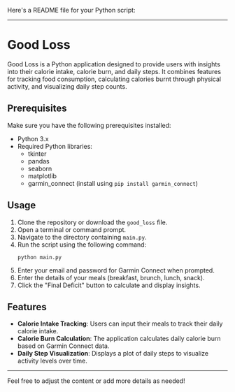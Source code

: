 Here's a README file for your Python script:

---

# Good Loss

Good Loss is a Python application designed to provide users with insights into their calorie intake, calorie burn, and daily steps. It combines features for tracking food consumption, calculating calories burnt through physical activity, and visualizing daily step counts.

## Prerequisites

Make sure you have the following prerequisites installed:

- Python 3.x
- Required Python libraries:
  - tkinter
  - pandas
  - seaborn
  - matplotlib
  - garmin_connect (install using `pip install garmin_connect`)

## Usage

1. Clone the repository or download the `good_loss` file.
2. Open a terminal or command prompt.
3. Navigate to the directory containing `main.py`.
4. Run the script using the following command:
   ```
   python main.py
   ```
5. Enter your email and password for Garmin Connect when prompted.
6. Enter the details of your meals (breakfast, brunch, lunch, snack).
7. Click the "Final Deficit" button to calculate and display insights.

## Features

- **Calorie Intake Tracking**: Users can input their meals to track their daily calorie intake.
- **Calorie Burn Calculation**: The application calculates daily calorie burn based on Garmin Connect data.
- **Daily Step Visualization**: Displays a plot of daily steps to visualize activity levels over time.

---

Feel free to adjust the content or add more details as needed!
